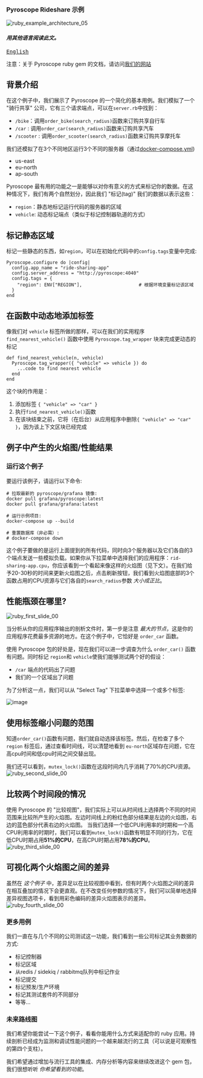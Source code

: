 ### Pyroscope Rideshare 示例
![ruby_example_architecture_05](https://user-images.githubusercontent.com/23323466/135726784-0c367d3f-c9e5-4e3f-91be-761d4d6d21b1.gif)

#### _用其他语言阅读此文。_
<kbd>[English](README.md)</kbd>

注意：关于 Pyroscope ruby gem 的文档，请访问[我们的网站](https://pyroscope.io/docs/ruby/)
## 背景介绍

在这个例子中，我们展示了 Pyroscope 的一个简化的基本用例。我们模拟了一个 "骑行共享" 公司，它有三个请求端点，可以在`server.rb`中找到：
- `/bike`：调用`order_bike(search_radius)`函数来订购共享自行车
- `/car` : 调用`order_car(search_radius)`函数来订购共享汽车
- `/scooter` : 调用`order_scooter(search_radius)`函数来订购共享摩托车

我们还模拟了在3个不同地区运行3个不同的服务器（通过[docker-compose.yml](https://github.com/pyroscope-io/pyroscope/blob/main/examples/ruby/docker-compose.yml))
- us-east
- eu-north
- ap-south


Pyroscope 最有用的功能之一是能够以对你有意义的方式来标记你的数据。在这种情况下，我们有两个自然划分，因此我们 "标记(tag)" 我们的数据以表示这些：
- `region`：静态地标记运行代码的服务器的区域
- `vehicle`: 动态标记端点（类似于标记控制器轨道的方式）

## 标记静态区域
标记一些静态的东西，如`region`，可以在初始化代码中的`config.tags`变量中完成:
```
Pyroscope.configure do |config|
  config.app_name = "ride-sharing-app"
  config.server_address = "http://pyroscope:4040"
  config.tags = {
    "region": ENV["REGION"],                     # 根据环境变量标记该区域
  }
end
```

## 在函数中动态地添加标签
像我们对 `vehicle` 标签所做的那样，可以在我们的实用程序 `find_nearest_vehicle()` 函数中使用 `Pyroscope.tag_wrapper` 块来完成更动态的标记
```
def find_nearest_vehicle(n, vehicle)
  Pyroscope.tag_wrapper({ "vehicle" => vehicle }) do
    ...code to find nearest vehicle
  end
end
```
这个块的作用是：
1. 添加标签 `{ "vehicle" => "car" }`
2. 执行`find_nearest_vehicle()`函数
3. 在该块结束之前，它将（在后台）从应用程序中删除`{ "vehicle" => "car" }`，因为该上下文区块已经完成

## 例子中产生的火焰图/性能结果
### 运行这个例子
要运行该例子，请运行以下命令:
```
# 拉取最新的 pyroscope/grafana 镜像:
docker pull grafana/pyroscope:latest
docker pull grafana/grafana:latest

# 运行示例项目:
docker-compose up --build

# 重置数据库（非必需）:
# docker-compose down
```


这个例子要做的是运行上面提到的所有代码，同时向3个服务器以及它们各自的3个端点发送一些模拟负载。如果你从下拉菜单中选择我们的应用程序：`rid-sharing-app.cpu`，你应该看到一个看起来像这样的火焰图（见下文）。在我们给予20-30秒的时间来更新火焰图之后，点击刷新按钮，我们看到火焰图底部的3个函数占用的CPU资源与它们各自的`search_radius`参数 _大小成正比_。
## 性能瓶颈在哪里?
![ruby_first_slide_00](https://user-images.githubusercontent.com/23323466/135945825-a1d793e8-ecd9-4143-88d8-de08837a4761.jpg)

当分析从你的应用程序输出的剖析文件时，第一步是注意 _最大的节点_，这是你的应用程序花费最多资源的地方。在这个例子中，它恰好是 `order_car` 函数。

使用 Pyroscope 包的好处是，现在我们可以进一步调查为什么 `order_car()` 函数有问题。同时标记 `region`和 `vehicle`使我们能够测试两个好的假设：
- `/car` 端点的代码出了问题
- 我们的一个区域出了问题

为了分析这一点，我们可以从 "Select Tag" 下拉菜单中选择一个或多个标签:

![image](https://user-images.githubusercontent.com/23323466/135525308-b81e87b0-6ffb-4ef0-a6bf-3338483d0fc4.png)

## 使用标签缩小问题的范围
知道`order_car()`函数有问题，我们就自动选择该标签。然后，在检查了多个 `region` 标签后，通过查看时间线，可以清楚地看到 `eu-north`区域存在问题，它在高cpu时间和低cpu时间之间交替出现。

我们还可以看到，`mutex_lock()`函数在这段时间内几乎消耗了70%的CPU资源。
![ruby_second_slide_00](https://user-images.githubusercontent.com/23323466/135946038-32ff05dd-2909-4bef-ba46-05a16c57410a.jpg)

## 比较两个时间段的情况
使用 Pyroscope 的 "比较视图"，我们实际上可以从时间线上选择两个不同的时间范围来比较所产生的火焰图。左边时间线上的粉红色部分结果是左边的火焰图，右边的蓝色部分代表右边的火焰图。
当我们选择一个低CPU利用率的时期和一个高CPU利用率的时期时，我们可以看到`mutex_lock()`函数有明显不同的行为，它在低CPU时期占用**51%的CPU**，在高CPU时期占用**78%的CPU**。
![ruby_third_slide_00](https://user-images.githubusercontent.com/23323466/135946117-05a15195-6e3c-499c-b98d-f1b9db2844e6.jpg)

## 可视化两个火焰图之间的差异
虽然在 _这个例子_ 中，差异足以在比较视图中看到，但有时两个火焰图之间的差异在相互叠加的情况下会更直观。在不改变任何参数的情况下，我们可以简单地选择差异视图选项卡，看到用彩色编码的差异火焰图表示的差异。
![ruby_fourth_slide_00](https://user-images.githubusercontent.com/23323466/135946209-e44ff6f6-22d6-41e0-bb08-693675257b84.jpg)

### 更多用例
我们一直在与几个不同的公司测试这一功能，我们看到一些公司标记其业务数据的方式:
- 标记控制器
- 标记区域
- 从redis / sidekiq / rabbitmq队列中标记作业
- 标记提交
- 标记预发/生产环境
- 标记其测试套件的不同部分
- 等等...

### 未来路线图
我们希望你能尝试一下这个例子，看看你能用什么方式来适配你的 ruby 应用。持续剖析已经成为监测和调试性能问题的一个越来越流行的工具（可以说是可观察性的第四个支柱）。

我们希望通过增加与流行工具的集成、内存分析等内容来继续改进这个 gem 包，我们很想听听 _你希望看到的功能_。
